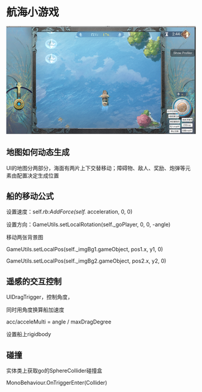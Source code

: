 # 航海小游戏

![](image/image_vxn3mkFtrr.png)

## **地图如何动态生成**

UI的地图分两部分，海面有两片上下交替移动；障碍物、敌人、奖励、炮弹等元素由配置决定生成位置

## **船的移动公式**

设置速度：self.*rb:AddForce(self.* acceleration, 0, 0)

设置方向：GameUtils.setLocalRotation(self.\_goPlayer, 0, 0, -angle)

移动两张背景图

GameUtils.setLocalPos(self.\_imgBg1.gameObject, pos1.x, y1, 0)

GameUtils.setLocalPos(self.\_imgBg2.gameObject, pos2.x, y2, 0)

## **遥感的交互控制**

UIDragTrigger，控制角度，

同时用角度换算船加速度

acc/acceleMulti = angle / maxDragDegree

设置船上rigidbody

## **碰撞**

实体类上获取go的SphereCollider碰撞盒

MonoBehaviour.OnTriggerEnter(Collider)

